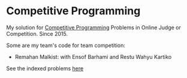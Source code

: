 # Competitive Programming

My solution for [Competitive Programming](https://en.wikipedia.org/wiki/Competitive_programming) Problems in Online Judge or Competition. Since 2015.

Some are my team's code for team competition:
* Remahan Malkist: with Ensof Barhami and Restu Wahyu Kartiko

See the indexed problems [here](https://github.com/yonasadiel/cp/blob/master/problems.md)